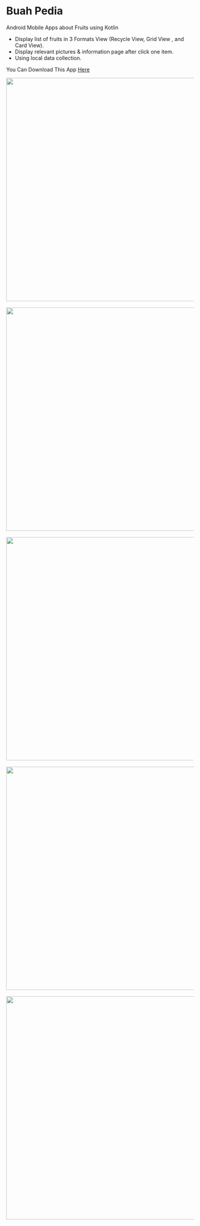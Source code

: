 # Buah Pedia
Android Mobile Apps about Fruits using Kotlin
- Display list of fruits in 3 Formats View (Recycle View, Grid View , and Card View).
- Display relevant pictures & information page after click one item.
- Using local data collection.

You Can Download This App <a href="https://drive.google.com/file/d/19Kmugbaip7MDu1NJ0vZ3PygDOzSZFDk9/view?usp=sharing"> Here </a>

 <a target="_blank" rel="noopener noreferrer" href="https://user-images.githubusercontent.com/25278449/146972411-b3e98154-a549-424f-be7d-1585d741e0c1.jpg">
           <img src="https://user-images.githubusercontent.com/25278449/146972411-b3e98154-a549-424f-be7d-1585d741e0c1.jpg" height="600" style="max-width: 100%;">
        </a>
 &emsp;
 <a target="_blank" rel="noopener noreferrer" href="https://user-images.githubusercontent.com/25278449/146972412-2b3f3da5-8499-418e-b643-2499fac00a65.jpg">
           <img src="https://user-images.githubusercontent.com/25278449/146972412-2b3f3da5-8499-418e-b643-2499fac00a65.jpg" height="600" style="max-width: 100%;">
        </a>
&emsp;   
<a target="_blank" rel="noopener noreferrer" href="https://user-images.githubusercontent.com/25278449/146972403-edcc7da9-e506-4063-be48-3d2390ceae53.jpg">
           <img src="https://user-images.githubusercontent.com/25278449/146972403-edcc7da9-e506-4063-be48-3d2390ceae53.jpg" height="600" style="max-width: 100%;">
        </a>
&emsp;     
<a target="_blank" rel="noopener noreferrer" href="https://user-images.githubusercontent.com/25278449/146972406-8fa91f23-c2d1-49dd-926a-0bb7eff72b9f.jpg">
           <img src="https://user-images.githubusercontent.com/25278449/146972406-8fa91f23-c2d1-49dd-926a-0bb7eff72b9f.jpg" height="600" style="max-width: 100%;">
        </a>
&emsp;
<a target="_blank" rel="noopener noreferrer" href="https://user-images.githubusercontent.com/25278449/146972408-be85c803-9553-48e1-9782-70455b3acf06.jpg">
           <img src="https://user-images.githubusercontent.com/25278449/146972408-be85c803-9553-48e1-9782-70455b3acf06.jpg" height="600" style="max-width: 100%;">
        </a>
